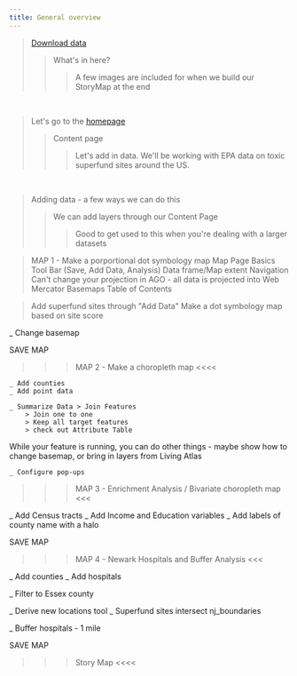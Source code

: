 ```yaml
---
title: General overview
---
```


> [Download data](https://nuwildcat-my.sharepoint.com/:u:/g/personal/mfn2245_ads_northwestern_edu/EU9glLqMxHtOiAmaHzsw4nEBvccaIEKsslrS14rQC7odcg?e=3amqNy)
>  
>> What's in here?
>>> A few images are included for when we build our StoryMap at the end

<br>

> Let's go to the [homepage](https://northwestern.maps.arcgis.com/home/index.html)
>  
>> Content page
>>> Let's add in data. We'll be working with EPA data on toxic superfund sites around the US.

<br>

>   Adding data - a few ways we can do this
>> We can add layers through our Content Page
>>> Good to get used to this when you're dealing with a larger datasets

> MAP 1 - Make a porportional dot symbology map
>   Map Page Basics
>     Tool Bar (Save, Add Data, Analysis)
>     Data frame/Map extent
>     Navigation
>     Can't change your projection in AGO - all data is projected into Web Mercator
>   Basemaps
>   Table of Contents

> Add superfund sites through "Add Data" 
>   Make a dot symbology map based on site score

_ Change basemap 


SAVE MAP 

>>> MAP 2 - Make a choropleth map <<<<

	_ Add counties
	_ Add point data

	_ Summarize Data > Join Features
		> Join one to one
		> Keep all target features
		> check out Attribute Table

While your feature is running, you can do other things - maybe show how to change basemap, or bring in layers from Living Atlas

	_ Configure pop-ups


>>> MAP 3 - Enrichment Analysis / Bivariate choropleth map <<<

_ Add Census tracts
_ Add Income and Education variables
_ Add labels of county name with a halo 


SAVE MAP 


>>> MAP 4 - Newark Hospitals and Buffer Analysis <<<

_ Add counties
_ Add hospitals

_ Filter to Essex county

_ Derive new locations tool
	_ Superfund sites intersect nj_boundaries

_ Buffer hospitals - 1 mile

SAVE MAP


>>> Story Map <<<<
